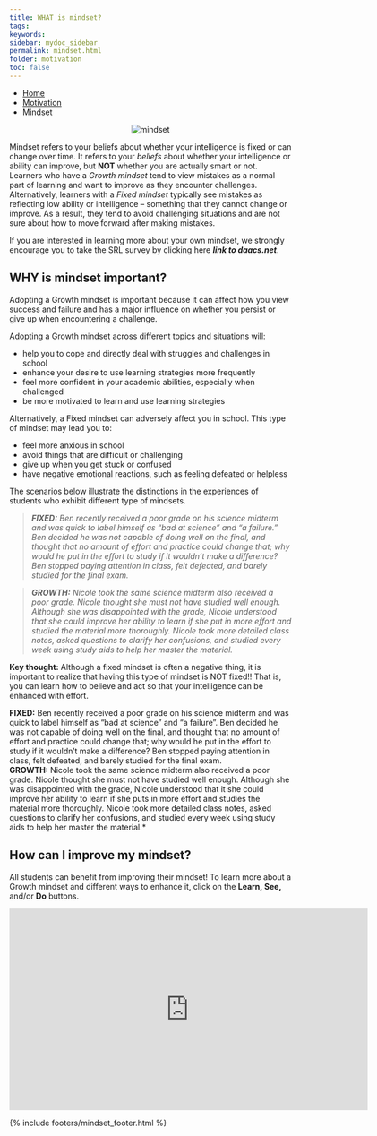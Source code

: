 ```yaml
---
title: WHAT is mindset?
tags: 
keywords: 
sidebar: mydoc_sidebar
permalink: mindset.html
folder: motivation
toc: false
---
```


<ul class="breadcrumb">
    <li><a href="index.html">Home</a></li>
    <li><a href="motivation.html">Motivation</a></li>
    <li class="active">Mindset</li>
</ul>

<center><img src='images/mindset1.png' alt='mindset' /></center>

Mindset refers to your beliefs about whether your intelligence is fixed or can change over time. It refers to your *beliefs* about whether your intelligence or ability can improve, but **NOT** whether you are actually smart or not. Learners who have a *Growth mindset* tend to view mistakes as a normal part of learning and want to improve as they encounter challenges. Alternatively, learners with a *Fixed mindset* typically see mistakes as reflecting low ability or intelligence – something that they cannot change or improve. As a result, they tend to avoid challenging situations and are not sure about how to move forward after making mistakes. 

If you are interested in learning more about your own mindset, we strongly encourage you to take the SRL survey by clicking here ***link to daacs.net***.

## WHY is mindset important?
Adopting a Growth mindset is important because it can affect how you view success and failure and has a major influence on whether you persist or give up when encountering a challenge. 

Adopting a Growth mindset across different topics and situations will: 

- help you to cope and directly deal with struggles and challenges in school
- enhance your desire to use learning strategies more frequently 
- feel more confident in your academic abilities, especially when challenged
- be more motivated to learn and use learning strategies 

Alternatively, a Fixed mindset can adversely affect you in school. This type of mindset may lead you to: 

- feel more anxious in school
- avoid things that are difficult or challenging
- give up when you get stuck or confused 
- have negative emotional reactions, such as feeling defeated or helpless

The scenarios below illustrate the distinctions in the experiences of students who exhibit different type of mindsets.

>***FIXED:*** *Ben recently received a poor grade on his science midterm and was quick to label himself as “bad at science” and “a failure.” Ben decided he was not capable of doing well on the final, and thought that no amount of effort and practice could change that; why would he put in the effort to study if it wouldn’t make a difference? Ben stopped paying attention in class, felt defeated, and barely studied for the final exam.*

>***GROWTH:*** *Nicole took the same science midterm also received a poor grade. Nicole thought she must not have studied well enough. Although she was disappointed with the grade, Nicole understood that she could improve her ability to learn if she put in more effort and studied the material more thoroughly. Nicole took more detailed class notes, asked questions to clarify her confusions, and studied every week using study aids to help her master the material.* 

**Key thought:** Although a fixed mindset is often a negative thing, it is important to realize that having this type of mindset is NOT fixed!! That is, you can learn how to believe and act so that your intelligence can be enhanced with effort.

<div markdown="span" class="alert alert-danger" role="alert"><i class="fa fa-exclamation-circle"></i> <b>FIXED:</b>
Ben recently received a poor grade on his science midterm and was quick to label himself as “bad at science” and “a failure”. Ben decided he was not capable of doing well on the final, and thought that no amount of effort and practice could change that; why would he put in the effort to study if it wouldn’t make a difference? Ben stopped paying attention in class, felt defeated, and barely studied for the final exam.
</div>

<div markdown="span" class="alert alert-info" role="alert"><i class="fa fa-info-circle"></i> <b>GROWTH:</b>
Nicole took the same science midterm also received a poor grade. Nicole thought she must not have studied well enough. Although she was disappointed with the grade, Nicole understood that it she could improve her ability to learn if she puts in more effort and studies the material more thoroughly. Nicole took more detailed class notes, asked questions to clarify her confusions, and studied every week using study aids to help her master the material.*
</div>

## How can I improve my mindset?

All students can benefit from improving their mindset! To learn more about a Growth mindset and different ways to enhance it, click on the **Learn, See,** and/or **Do** buttons. 

<div class="embed-responsive embed-responsive-16by9"><iframe iframe class="embed-responsive-item" src="https://player.vimeo.com/video/207330839" width="640" height="360" frameborder="0" webkitallowfullscreen mozallowfullscreen allowfullscreen></iframe></div>

<!-- 
## How was Mindset measured on the SRL survey?

The SRL survey measured both your Growth and Fixed mindset. You were asked to respond to the six statements. We combine your responses on the three Growth and three Fixed mindset statements to determine your Mindset profile. 

### Growth Mindset

* No matter who you are, you can significantly change your intelligence level.
* You can always greatly change how intelligent you are.
* No matter how much intelligence you have, you can always change it quite a bit.

### Fixed Mindset


* You have a certain amount of intelligence, and you can't really do much about it.
* Your intelligence is something about you that you can't change very much.
* You can learn new things, but you can't really change your basic intelligence.
--> 


{% include footers/mindset_footer.html %}
